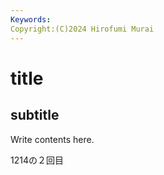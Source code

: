 ```yaml
---
Keywords:
Copyright:(C)2024 Hirofumi Murai
---
```


# title

## subtitle

Write contents here.

1214の２回目
